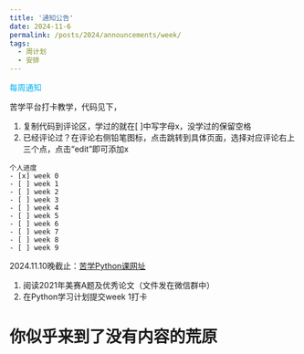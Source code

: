 ```yaml
---
title: '通知公告'
date: 2024-11-6
permalink: /posts/2024/announcements/week/
tags:
  - 周计划
  - 安排
---
```


<font color="#00b0f0">每周通知</font>

苦学平台打卡教学，代码见下，
1. 复制代码到评论区，学过的就在[ ]中写字母x，没学过的保留空格
2. 已经评论过？在评论右侧铅笔图标，点击跳转到具体页面，选择对应评论右上三个点，点击“edit”即可添加x
```
个人进度
- [x] week 0
- [ ] week 1
- [ ] week 2
- [ ] week 3
- [ ] week 4
- [ ] week 5
- [ ] week 6
- [ ] week 7
- [ ] week 8
- [ ] week 9
```

2024.11.10晚截止：[苦学Python课网址](https://cicfish.github.io//posts/2024/11/blog-post-6/)
1. 阅读2021年美赛A题及优秀论文（文件发在微信群中）
2. 在Python学习计划提交week 1打卡

你似乎来到了没有内容的荒原
======

<style>
/* 设置整个容器的背景图片和透明度 */
.background-container {
    background-image: url('images/kuxuebackground.jpg'); /* 替换为实际图片URL */
    background-size: cover;
    background-position: center;
    padding: 20px;
    color: #ffffff; /* 设置文字颜色，确保对比清晰 */
    text-align: center;
    position: relative;
}

/* 使用伪元素来创建透明的背景层，不影响文字 */
.background-container::before {
    content: '';
    position: absolute;
    top: 0;
    left: 0;
    right: 0;
    bottom: 0;
    background-color: rgba(0, 0, 0, 0.8); /* 修改透明度值：0.5 表示 50% 透明度 */
    z-index: 0;
}

/* 让文字内容显示在透明背景层之上 */
.background-container h1,
.background-container p {
    position: relative;
    z-index: 1;
}
</style>
